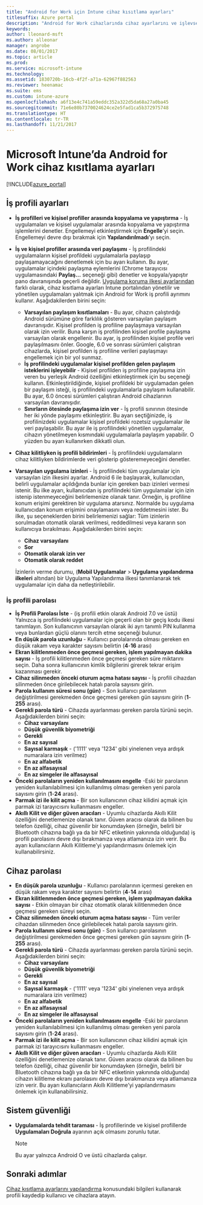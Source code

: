 ```yaml
---
title: "Android for Work için Intune cihaz kısıtlama ayarları"
titlesuffix: Azure portal
description: "Android for Work cihazlarında cihaz ayarlarını ve işlevselliğini denetlemek için kullanabileceğiniz Intune ayarlarını öğrenin.\""
keywords: 
author: lleonard-msft
ms.author: alleonar
manager: angrobe
ms.date: 08/01/2017
ms.topic: article
ms.prod: 
ms.service: microsoft-intune
ms.technology: 
ms.assetid: 1830720b-16cb-4f2f-a71a-62967f882563
ms.reviewer: heenamac
ms.suite: ems
ms.custom: intune-azure
ms.openlocfilehash: a6f13e4c741a59eddc352a322d5da68a27a0ba45
ms.sourcegitcommit: 71e6e80b7370024624ce2e5fad1ca5b372975748
ms.translationtype: HT
ms.contentlocale: tr-TR
ms.lasthandoff: 11/21/2017
---
```

# <a name="android-for-work-device-restriction-settings-in-microsoft-intune"></a>Microsoft Intune’da Android for Work cihaz kısıtlama ayarları

[!INCLUDE[azure_portal](./includes/azure_portal.md)]

## <a name="work-profile-settings"></a>İş profili ayarları
-   **İş profilleri ve kişisel profiller arasında kopyalama ve yapıştırma** - İş uygulamaları ve kişisel uygulamalar arasında kopyalama ve yapıştırma işlemlerini denetler. Engellemeyi etkinleştirmek için **Engelle**’yi seçin. Engellemeyi devre dışı bırakmak için **Yapılandırılmadı**’yı seçin.
- **İş ve kişisel profiller arasında veri paylaşımı** - İş profilindeki uygulamaların kişisel profildeki uygulamalarla paylaşıp paylaşamayacağını denetlemek için bu ayarı kullanın. Bu ayar, uygulamalar içindeki paylaşma eylemlerini (Chrome tarayıcısı uygulamasındaki **Paylaş...** seçeneği gibi) denetler ve kopyala/yapıştır pano davranışında geçerli değildir. [Uygulama koruma ilkesi ayarlarından](https://docs.microsoft.com/intune-classic/deploy-use/protect-app-data-using-mobile-app-management-policies-with-microsoft-intune) farklı olarak, cihaz kısıtlama ayarları Intune portalından yönetilir ve yönetilen uygulamaları yalıtmak için Android for Work iş profili ayrımını kullanır. Aşağıdakilerden birini seçin:
    - **Varsayılan paylaşım kısıtlamaları** - Bu ayar, cihazın çalıştırdığı Android sürümüne göre farklılık gösteren varsayılan paylaşım davranışıdır. Kişisel profilden iş profiline paylaşmaya varsayılan olarak izin verilir. Buna karşın iş profilinden kişisel profile paylaşma varsayılan olarak engellenir. Bu ayar, iş profilinden kişisel profile veri paylaşılmasını önler. Google, 6.0 ve sonrası sürümleri çalıştıran cihazlarda, kişisel profilden iş profiline verileri paylaşmayı engellemek için bir yol sunmaz.   
    - **İş profilindeki uygulamalar kişisel profilden gelen paylaşım isteklerini işleyebilir** - Kişisel profilden iş profiline paylaşıma izin veren bu yerleşik Android özelliğini etkinleştirmek için bu seçeneği kullanın. Etkinleştirildiğinde, kişisel profildeki bir uygulamadan gelen bir paylaşım isteği, iş profilindeki uygulamalarla paylaşım kullanabilir. Bu ayar, 6.0 öncesi sürümleri çalıştıran Android cihazlarının varsayılan davranışıdır.
    - **Sınırların ötesinde paylaşıma izin ver** - İş profili sınırının ötesinde her iki yönde paylaşımı etkinleştirir. Bu ayarı seçtiğinizde, iş profilinizdeki uygulamalar kişisel profildeki rozetsiz uygulamalar ile veri paylaşabilir. Bu ayar ile iş profilindeki yönetilen uygulamalar, cihazın yönetilmeyen kısmındaki uygulamalarla paylaşım yapabilir. O yüzden bu ayarı kullanırken dikkatli olun.

-   **Cihaz kilitliyken iş profili bildirimleri** - İş profilindeki uygulamaların cihaz kilitliyken bildirimlerde veri gösterip gösteremeyeceğini denetler.
-   **Varsayılan uygulama izinleri** - İş profilindeki tüm uygulamalar için varsayılan izin ilkesini ayarlar. Android 6 ile başlayarak, kullanıcıdan, belirli uygulamalar açıldığında bunlar için gereken bazı izinleri vermesi istenir. Bu ilke ayarı, kullanıcıdan iş profilindeki tüm uygulamalar için izin istenip istenmeyeceğini belirlemenize olanak tanır. Örneğin, iş profiline konum erişimi gerektiren bir uygulama atarsınız. Normalde bu uygulama kullanıcıdan konum erişimini onaylamasını veya reddetmesini ister. Bu ilke, şu seçeneklerden birini belirlemenizi sağlar: Tüm izinlerin sorulmadan otomatik olarak verilmesi, reddedilmesi veya kararın son kullanıcıya bırakılması. Aşağıdakilerden birini seçin:
    -   **Cihaz varsayılanı**
    -   **Sor**
    -   **Otomatik olarak izin ver**
    -   **Otomatik olarak reddet**

    İzinlerin verme durumu, (**Mobil Uygulamalar** > **Uygulama yapılandırma ilkeleri** altından) bir Uygulama Yapılandırma ilkesi tanımlanarak tek uygulamalar için daha da netleştirilebilir.

### <a name="work-profile-password"></a>İş profili parolası
- **İş Profili Parolası İste** - (iş profili etkin olarak Android 7.0 ve üstü) Yalnızca iş profilindeki uygulamalar için geçerli olan bir geçiş kodu ilkesi tanımlayın. Son kullanıcının varsayılan olarak iki ayrı tanımlı PIN kullanma veya bunlardan güçlü olanını tercih etme seçeneği bulunur.
- **En düşük parola uzunluğu** - Kullanıcı parolalarında olması gereken en düşük rakam veya karakter sayısını belirtin (**4**-**16** arası)
- **Ekran kilitlenmeden önce geçmesi gereken, işlem yapılmayan dakika sayısı** - İş profili kilitlenmeden önce geçmesi gereken süre miktarını seçin. Daha sonra kullanıcının kimlik bilgilerini girerek tekrar erişim kazanması gerekir.
- **Cihaz silinmeden önceki oturum açma hatası sayısı** - İş profili cihazdan silinmeden önce girilebilecek hatalı parola sayısını girin.
- **Parola kullanım süresi sonu (gün)** - Son kullanıcı parolasının değiştirilmesi gerekmeden önce geçmesi gereken gün sayısını girin (**1**-**255** arası).
- **Gerekli parola türü** - Cihazda ayarlanması gereken parola türünü seçin. Aşağıdakilerden birini seçin:
    - **Cihaz varsayılanı**
    - **Düşük güvenlik biyometriği**
    - **Gerekli**
    - **En az sayısal**
    - **Sayısal karmaşık** - ('1111' veya '1234' gibi yinelenen veya ardışık numaralara izin verilmez)
    - **En az alfabetik**
    - **En az alfasayısal**
    - **En az simgeler ile alfasayısal**
- **Önceki parolaların yeniden kullanılmasını engelle** -Eski bir parolanın yeniden kullanılabilmesi için kullanılmış olması gereken yeni parola sayısını girin (**1**-**24** arası).
- **Parmak izi ile kilit açma** - Bir son kullanıcının cihaz kilidini açmak için parmak izi tarayıcısını kullanmasını engeller.
- **Akıllı Kilit ve diğer güven aracıları** - Uyumlu cihazlarda Akıllı Kilit özelliğini denetlemenize olanak tanır. Güven aracısı olarak da bilinen bu telefon özelliği, cihaz güvenilir bir konumdayken (örneğin, belirli bir Bluetooth cihazına bağlı ya da bir NFC etiketinin yakınında olduğunda) iş profili parolasını devre dışı bırakmanıza veya atlamanıza izin verir. Bu ayarı kullanıcıların Akıllı Kilitleme’yi yapılandırmasını önlemek için kullanabilirsiniz.

## <a name="device-password"></a>Cihaz parolası

- **En düşük parola uzunluğu** - Kullanıcı parolalarının içermesi gereken en düşük rakam veya karakter sayısını belirtin (**4**-**14** arası)
- **Ekran kilitlenmeden önce geçmesi gereken, işlem yapılmayan dakika sayısı** - Etkin olmayan bir cihaz otomatik olarak kilitlenmeden önce geçmesi gereken süreyi seçin.
- **Cihaz silinmeden önceki oturum açma hatası sayısı** - Tüm veriler cihazdan silinmeden önce girilebilecek hatalı parola sayısını girin.
- **Parola kullanım süresi sonu (gün)** - Son kullanıcı parolasının değiştirilmesi gerekmeden önce geçmesi gereken gün sayısını girin (**1**-**255** arası).
- **Gerekli parola türü** - Cihazda ayarlanması gereken parola türünü seçin. Aşağıdakilerden birini seçin:
    - **Cihaz varsayılanı**
    - **Düşük güvenlik biyometriği**
    - **Gerekli**
    - **En az sayısal**
    - **Sayısal karmaşık** - ('1111' veya '1234' gibi yinelenen veya ardışık numaralara izin verilmez)
    - **En az alfabetik**
    - **En az alfasayısal**
    - **En az simgeler ile alfasayısal**
- **Önceki parolaların yeniden kullanılmasını engelle** -Eski bir parolanın yeniden kullanılabilmesi için kullanılmış olması gereken yeni parola sayısını girin (**1**-**24** arası).
- **Parmak izi ile kilit açma** - Bir son kullanıcının cihaz kilidini açmak için parmak izi tarayıcısını kullanmasını engeller.
- **Akıllı Kilit ve diğer güven aracıları** - Uyumlu cihazlarda Akıllı Kilit özelliğini denetlemenize olanak tanır. Güven aracısı olarak da bilinen bu telefon özelliği, cihaz güvenilir bir konumdayken (örneğin, belirli bir Bluetooth cihazına bağlı ya da bir NFC etiketinin yakınında olduğunda) cihazın kilitleme ekranı parolasını devre dışı bırakmanıza veya atlamanıza izin verir. Bu ayarı kullanıcıların Akıllı Kilitleme’yi yapılandırmasını önlemek için kullanabilirsiniz.

## <a name="system-security"></a>Sistem güvenliği

 - **Uygulamalarda tehdit taraması** - İş profillerinde ve kişisel profillerde **Uygulamaları Doğrula** ayarının açık olmasını zorunlu tutar.

   > [!Note]  
   > Bu ayar yalnızca Android O ve üstü cihazlarda çalışır. 

## <a name="next-steps"></a>Sonraki adımlar

[Cihaz kısıtlama ayarlarını yapılandırma](device-restrictions-configure.md) konusundaki bilgileri kullanarak profili kaydedip kullanıcı ve cihazlara atayın.

